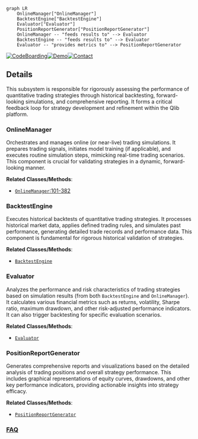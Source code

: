 ```mermaid
graph LR
    OnlineManager["OnlineManager"]
    BacktestEngine["BacktestEngine"]
    Evaluator["Evaluator"]
    PositionReportGenerator["PositionReportGenerator"]
    OnlineManager -- "feeds results to" --> Evaluator
    BacktestEngine -- "feeds results to" --> Evaluator
    Evaluator -- "provides metrics to" --> PositionReportGenerator
```

[![CodeBoarding](https://img.shields.io/badge/Generated%20by-CodeBoarding-9cf?style=flat-square)](https://github.com/CodeBoarding/GeneratedOnBoardings)[![Demo](https://img.shields.io/badge/Try%20our-Demo-blue?style=flat-square)](https://www.codeboarding.org/demo)[![Contact](https://img.shields.io/badge/Contact%20us%20-%20contact@codeboarding.org-lightgrey?style=flat-square)](mailto:contact@codeboarding.org)

## Details

This subsystem is responsible for rigorously assessing the performance of quantitative trading strategies through historical backtesting, forward-looking simulations, and comprehensive reporting. It forms a critical feedback loop for strategy development and refinement within the Qlib platform.

### OnlineManager
Orchestrates and manages online (or near-live) trading simulations. It prepares trading signals, initiates model training (if applicable), and executes routine simulation steps, mimicking real-time trading scenarios. This component is crucial for validating strategies in a dynamic, forward-looking manner.


**Related Classes/Methods**:

- <a href="https://github.com/microsoft/qlib/blob/main/qlib/workflow/online/manager.py#L101-L382" target="_blank" rel="noopener noreferrer">`OnlineManager`:101-382</a>


### BacktestEngine
Executes historical backtests of quantitative trading strategies. It processes historical market data, applies defined trading rules, and simulates past performance, generating detailed trade records and performance data. This component is fundamental for rigorous historical validation of strategies.


**Related Classes/Methods**:

- <a href="https://github.com/microsoft/qlib/blob/main/qlib/backtest/backtest.py" target="_blank" rel="noopener noreferrer">`BacktestEngine`</a>


### Evaluator
Analyzes the performance and risk characteristics of trading strategies based on simulation results (from both `BacktestEngine` and `OnlineManager`). It calculates various financial metrics such as returns, volatility, Sharpe ratio, maximum drawdown, and other risk-adjusted performance indicators. It can also trigger backtesting for specific evaluation scenarios.


**Related Classes/Methods**:

- <a href="https://github.com/microsoft/qlib/blob/main/qlib/contrib/evaluate.py" target="_blank" rel="noopener noreferrer">`Evaluator`</a>


### PositionReportGenerator
Generates comprehensive reports and visualizations based on the detailed analysis of trading positions and overall strategy performance. This includes graphical representations of equity curves, drawdowns, and other key performance indicators, providing actionable insights into strategy efficacy.


**Related Classes/Methods**:

- <a href="https://github.com/microsoft/qlib/blob/main/qlib/contrib/report/analysis_position/report.py" target="_blank" rel="noopener noreferrer">`PositionReportGenerator`</a>




### [FAQ](https://github.com/CodeBoarding/GeneratedOnBoardings/tree/main?tab=readme-ov-file#faq)